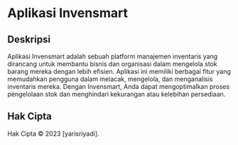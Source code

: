 # Aplikasi Invensmart

## Deskripsi
Aplikasi Invensmart adalah sebuah platform manajemen inventaris yang 
dirancang untuk membantu bisnis dan organisasi dalam mengelola stok 
barang mereka dengan lebih efisien. Aplikasi ini memiliki berbagai 
fitur yang memudahkan pengguna dalam melacak, mengelola, dan menganalisis inventaris mereka. 
Dengan Invensmart, Anda dapat mengoptimalkan proses pengelolaan stok dan 
menghindari kekurangan atau kelebihan persediaan.

## Hak Cipta
Hak Cipta © 2023 [yarisriyadi].
